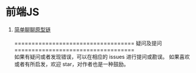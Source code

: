 前端JS  
===================================  
  1. [简单聊聊原型链](https://github.com/xaiofei/Blog/issues/1)<br />  
=================================== 
疑问及提问 
===================================  
  如果有疑问或者发现错误，可以在相应的 issues 进行提问或勘误。
  如果喜欢或者有所启发，欢迎 star，对作者也是一种鼓励。   
  
